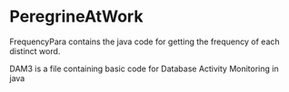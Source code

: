# PeregrineAtWork
FrequencyPara contains the java code for getting the frequency of each distinct word.

DAM3 is a file containing basic code for Database Activity Monitoring in java
